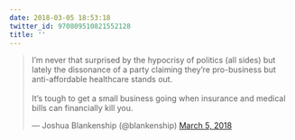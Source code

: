 ```yaml
---
date: 2018-03-05 18:53:18
twitter_id: 970809510821552128
title: ''
---
```


<blockquote class="twitter-tweet"><p lang="en" dir="ltr">I’m never that surprised by the hypocrisy of politics (all sides) but lately the dissonance of a party claiming they’re pro-business but anti-affordable healthcare stands out. <br><br>It’s tough to get a small business going when insurance and medical bills can financially kill you.</p>&mdash; Joshua Blankenship (@blankenship) <a href="https://twitter.com/blankenship/status/970778514050945024?ref_src=twsrc%5Etfw">March 5, 2018</a></blockquote>
<script async src="https://platform.twitter.com/widgets.js" charset="utf-8"></script>
